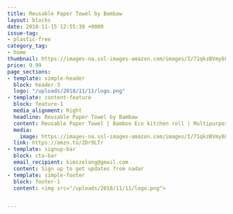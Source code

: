 ```yaml
---
title: Reusable Paper Towel by Bambaw
layout: blocks
date: 2018-11-15 12:55:39 +0000
issue-tag:
- plastic-free
category_tag:
- home
thumbnail: https://images-na.ssl-images-amazon.com/images/I/71qkzBVmy6L._SL1500_.jpg
price: 9.99
page_sections:
- template: simple-header
  block: header-3
  logo: "/uploads/2018/11/11/logo.png"
- template: content-feature
  block: feature-1
  media_alignment: Right
  headline: Reusable Paper Towel by Bambaw
  content: Reusable Paper Towel | Bamboo Eco kitchen roll | Multipurpose | Strong, Thick and Absorbent |100% Organic | Soft on Skin | Quick Dry and Antibacterial | 20 Reusable Sheets | Bambaw
  media:
    image: https://images-na.ssl-images-amazon.com/images/I/71qkzBVmy6L._SL1500_.jpg
  link: https://amzn.to/2Dr9LTr
- template: signup-bar
  block: cta-bar
  email_recipient: kimszelong@gmail.com
  content: Sign up to get updates from nadar
- template: simple-footer
  block: footer-1
  content: <img src="/uploads/2018/11/11/logo.png">


---
```



